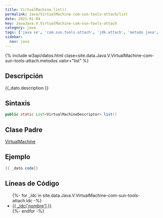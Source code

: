 ```yaml
---
title: VirtualMachine.list()
permalink: Java/VirtualMachine-com-sun-tools-attach/list
date: 2021-01-04
key: JavaJava.V.VirtualMachine-com-sun-tools-attach
category: java
tags: ['java se', 'com.sun.tools.attach', 'jdk.attach', 'metodo java', 'Java 1.6']
sidebar: 
  nav: java
---
```


{% include w3api/datos.html clase=site.data.Java.V.VirtualMachine-com-sun-tools-attach.metodos valor="list" %}

## Descripción
{{_dato.description }}

## Sintaxis
~~~java
public static List<VirtualMachineDescriptor> list()
~~~

## Clase Padre
[VirtualMachine](/Java/VirtualMachine-com-sun-tools-attach/)

## Ejemplo
~~~java
{{ _dato.code}}
~~~

## Líneas de Código
<ul>
{%- for _ldc in site.data.Java.V.VirtualMachine-com-sun-tools-attach.ldc -%}
   <li>
       <a href="{{_ldc['url'] }}">{{ _ldc['nombre'] }}</a>
   </li>
{%- endfor -%}
</ul>

